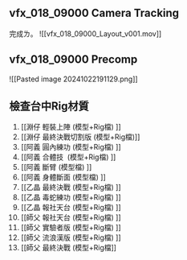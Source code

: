 ## vfx_018_09000 Camera Tracking
完成ㄌ。
![[vfx_018_09000_Layout_v001.mov]]

## vfx_018_09000 Precomp
![[Pasted image 20241022191129.png]]

## 檢查台中Rig材質
1. [[淵仔 輕裝上陣 (模型+Rig檔)  ]]
2. [[淵仔 最終決戰切割版 (模型+Rig檔)]]  
3. [[阿義 圓內練功 (模型+Rig檔)  ]]
4. [[阿義 合體技  (模型+Rig檔)  ]]
5. [[阿義 斷臂 (模型檔)  ]]
6. [[阿義 身體斷面 (模型檔)  ]]
7. [[乙晶 最終決戰 (模型+Rig檔)  ]]
8. [[乙晶 毒蛇練功 (模型+Rig檔)  ]]
9. [[乙晶 報社天台 (模型+Rig檔)  ]]
10. [[師父 報社天台 (模型+Rig檔)  ]]
11. [[師父 實驗者版 (模型+Rig檔)  ]]
12. [[師父 流浪漢版 (模型+Rig檔)  ]]
13. [[師父 最終決戰 (模型+Rig檔]]
